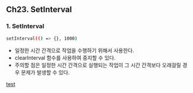 ## Ch23. SetInterval

### 1. SetInterval
```bash
setInterval(() => {}, 1000)
```
- 일정한 시간 간격으로 작업을 수행하기 위해서 사용한다.
- clearInterval 함수를 사용하여 중지할 수 있다. 
- 주의할 점은 일정한 시간 간격으로 실행되는 작업이 그 시간 간격보다 오래걸릴 경우 문제가 발생할 수 있다.


[test](./index.js)